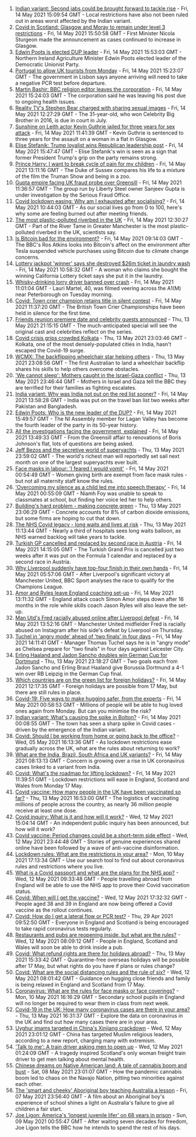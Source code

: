 1. [Indian variant: Second jabs could be brought forward to tackle rise](https://www.bbc.co.uk/news/uk-57109660) - Fri, 14 May 2021 15:09:54 GMT - Local restrictions have also not been ruled out in areas worst affected by the Indian variant.
2. [Covid in Scotland: Glasgow and Moray to remain under level 3 restrictions](https://www.bbc.co.uk/news/uk-scotland-57115876) - Fri, 14 May 2021 15:50:58 GMT - First Minister Nicola Sturgeon made the announcement as cases continued to increase in Glasgow.
3. [Edwin Poots is elected DUP leader](https://www.bbc.co.uk/news/uk-northern-ireland-57121825) - Fri, 14 May 2021 15:53:03 GMT - Northern Ireland Agriculture Minister Edwin Poots elected leader of the Democratic Unionist Party.
4. [Portugal to allow UK tourists from Monday](https://www.bbc.co.uk/news/business-57117918) - Fri, 14 May 2021 15:23:07 GMT - The government in Lisbon says anyone arriving will need to take a negative PCR test before departure.
5. [Martin Bashir: BBC religion editor leaves the corporation](https://www.bbc.co.uk/news/entertainment-arts-57120603) - Fri, 14 May 2021 15:24:03 GMT - The corporation said he was leaving his post due to ongoing health issues.
6. [Reality TV's Stephen Bear charged with sharing sexual images](https://www.bbc.co.uk/news/uk-england-essex-57113872) - Fri, 14 May 2021 12:27:29 GMT - The 31-year-old, who won Celebrity Big Brother in 2016, is due in court in July.
7. [Sunshine on Leith actor Kevin Guthrie jailed for three years for sex attack](https://www.bbc.co.uk/news/uk-scotland-glasgow-west-57114209) - Fri, 14 May 2021 11:41:39 GMT - Kevin Guthrie is sentenced to three years for the assault on a woman in a flat in Glasgow.
8. [Elise Stefanik: Trump loyalist wins Republican leadership post](https://www.bbc.co.uk/news/world-us-canada-57121629) - Fri, 14 May 2021 15:47:47 GMT - Elise Stefanik's win is seen as a sign that former President Trump's grip on the party remains strong.
9. [Prince Harry: I want to break cycle of pain for my children](https://www.bbc.co.uk/news/uk-57110267) - Fri, 14 May 2021 13:11:16 GMT - The Duke of Sussex compares his life to a mixture of the film the Truman Show and being in a zoo.
10. [Gupta empire facing UK fraud probe over Greensill](https://www.bbc.co.uk/news/business-57114850) - Fri, 14 May 2021 11:36:57 GMT - The group run by Liberty Steel owner Sanjeev Gupta is under investigation by the Serious Fraud Office.
11. [Covid lockdown easing: Why am I exhausted after socialising?](https://www.bbc.co.uk/news/newsbeat-57100378) - Fri, 14 May 2021 10:44:03 GMT - As our social lives go from 0 to 100, here's why some are feeling burned out after meeting friends.
12. [The most plastic-polluted riverbed in the UK](https://www.bbc.co.uk/news/science-environment-57113470) - Fri, 14 May 2021 12:30:27 GMT - Part of the River Tame in Greater Manchester is the most plastic-polluted riverbed in the UK, scientists say.
13. [Is Bitcoin bad for the environment?](https://www.bbc.co.uk/news/world-57108641) - Fri, 14 May 2021 09:14:03 GMT - The BBC's Ros Atkins looks into Bitcoin's affect on the environment after Tesla suspended vehicle purchases using Bitcoin due to climate change concerns.
14. [Lottery jackpot 'winner' says she destroyed $26m ticket in laundry wash](https://www.bbc.co.uk/news/world-us-canada-57114728) - Fri, 14 May 2021 10:58:32 GMT - A woman who claims she bought the winning California Lottery ticket says she put it in the laundry.
15. [Whisky-drinking lorry driver banned over crash](https://www.bbc.co.uk/news/uk-england-cambridgeshire-57116195) - Fri, 14 May 2021 11:01:04 GMT - Lauri Martel, 40, was filmed veering across the A1(M) near Peterborough on Tuesday morning.
16. [Covid: Town crier champion retains title in silent contest](https://www.bbc.co.uk/news/uk-england-dorset-57113747) - Fri, 14 May 2021 11:37:20 GMT - The British Town Crier Championships have been held in silence for the first time.
17. [Friends reunion premiere date and celebrity guests announced](https://www.bbc.co.uk/news/entertainment-arts-57109563) - Thu, 13 May 2021 21:15:15 GMT - The much-anticipated special will see the original cast and celebrities reflect on the series.
18. [Covid crisis grips crowded Kolkata](https://www.bbc.co.uk/news/world-asia-india-57106648) - Thu, 13 May 2021 23:03:46 GMT - Kolkata, one of the most densely-populated cities in India, hasn't escaped the Covid-19 surge.
19. [WCMX: The backflipping wheelchair star helping others](https://www.bbc.co.uk/news/world-australia-57096337) - Thu, 13 May 2021 23:08:56 GMT - The first Australian to land a wheelchair backflip shares his skills to help others overcome obstacles.
20. ['We cannot sleep': Mothers caught in the Israel-Gaza conflict](https://www.bbc.co.uk/news/world-middle-east-57105473) - Thu, 13 May 2021 23:46:44 GMT - Mothers in Israel and Gaza tell the BBC they are terrified for their families as fighting escalates.
21. [India variant: Why was India not put on the red list sooner?](https://www.bbc.co.uk/news/56801288) - Fri, 14 May 2021 13:58:28 GMT - India was put on the travel ban list two weeks after Pakistan and Bangladesh.
22. [Edwin Poots: Who is the new leader of the DUP?](https://www.bbc.co.uk/news/uk-northern-ireland-57115975) - Fri, 14 May 2021 15:49:57 GMT - The NI Assembly member for Lagan Valley has become the fourth leader of the party in its 50-year history.
23. [All the investigations facing the government, explained](https://www.bbc.co.uk/news/uk-politics-56926219) - Fri, 14 May 2021 13:49:33 GMT - From the Greensill affair to renovations of Boris Johnson's flat, lots of questions are being asked.
24. [Jeff Bezos and the secretive world of superyachts](https://www.bbc.co.uk/news/world-us-canada-57079327) - Thu, 13 May 2021 23:59:02 GMT - The world's richest man will reportedly set sail next month on one of the largest superyachts ever built.
25. [Face masks in labour: 'I feared I would vomit'](https://www.bbc.co.uk/news/health-57021736) - Fri, 14 May 2021 00:54:49 GMT - Women giving birth are exempt from face mask rules - but not all maternity staff know the rules.
26. ['Overcoming my silence as a child led me into speech therapy'](https://www.bbc.co.uk/news/uk-england-merseyside-57062085) - Fri, 14 May 2021 00:55:09 GMT - Niamh Foy was unable to speak to classmates at school, but finding her voice led her to help others.
27. [Building's hard problem - making concrete green](https://www.bbc.co.uk/news/business-56716859) - Thu, 13 May 2021 23:06:29 GMT - Concrete accounts for 8% of carbon dioxide emissions, but some firms are hoping to cut that down.
28. [The NHS Covid legacy - long waits and lives at risk](https://www.bbc.co.uk/news/health-57092797) - Thu, 13 May 2021 11:13:44 GMT - Nearly a third of hospitals sees long waits balloon, as NHS warned backlog will take years to tackle.
29. [Turkish GP cancelled and replaced by second race in Austria](https://www.bbc.co.uk/sport/formula1/57115403) - Fri, 14 May 2021 14:15:05 GMT - The Turkish Grand Prix is cancelled just two weeks after it was put on the Formula 1 calendar and replaced by a second race in Austria.
30. [Why Liverpool suddenly have top-four finish in their own hands](https://www.bbc.co.uk/sport/football/57049608) - Fri, 14 May 2021 05:57:06 GMT - After Liverpool's significant victory at Manchester United, BBC Sport analyses the race to qualify for the Champions League.
31. [Amor and Ryles leave England coaching set-up](https://www.bbc.co.uk/sport/rugby-union/57113646) - Fri, 14 May 2021 13:11:32 GMT - England attack coach Simon Amor steps down after 16 months in the role while skills coach Jason Ryles will also leave the set-up.
32. [Man Utd's Fred racially abused online after Liverpool defeat](https://www.bbc.co.uk/sport/football/57116787) - Fri, 14 May 2021 13:52:16 GMT - Manchester United midfielder Fred is racially abused on Instagram after his side's defeat by Liverpool on Thursday.
33. [Tuchel in 'angry mode' ahead of 'two finals' in four days](https://www.bbc.co.uk/sport/football/57119089) - Fri, 14 May 2021 14:11:41 GMT - Manager Thomas Tuchel says he is in "angry mode" as Chelsea prepare for "two finals" in four days against Leicester City.
34. [Erling Haaland and Jadon Sancho doubles win German Cup for Dortmund](https://www.bbc.co.uk/sport/av/football/57110107) - Thu, 13 May 2021 23:18:27 GMT - Two goals each from Jadon Sancho and Erling Braut Haaland give Borussia Dortmund a 4-1 win over RB Leipzig in the German Cup final.
35. [Which countries are on the green list for foreign holidays?](https://www.bbc.co.uk/news/explainers-52544307) - Fri, 14 May 2021 12:17:35 GMT - Foreign holidays are possible from 17 May, but there are still rules in place.
36. [Covid-19: Five ways to make hugging safer, from the experts](https://www.bbc.co.uk/news/uk-57083571) - Fri, 14 May 2021 00:58:53 GMT - Millions of people will be able to hug loved ones again from Monday. But can you minimise the risk?
37. [Indian variant: What's causing the spike in Bolton?](https://www.bbc.co.uk/news/health-57094274) - Fri, 14 May 2021 00:08:55 GMT - The town has seen a sharp spike in Covid cases - driven by the emergence of the Indian variant.
38. [Covid: Should I be working from home or going back to the office?](https://www.bbc.co.uk/news/business-52567567) - Wed, 05 May 2021 16:13:36 GMT - As lockdown restrictions ease gradually across the UK, what are the rules about returning to work?
39. [What are the India, Brazil, South Africa and UK variants?](https://www.bbc.co.uk/news/health-55659820) - Fri, 14 May 2021 08:13:13 GMT - Concern is growing over a rise in UK coronavirus cases linked to a variant from India.
40. [Covid: What's the roadmap for lifting lockdown?](https://www.bbc.co.uk/news/explainers-52530518) - Fri, 14 May 2021 11:39:51 GMT - Lockdown restrictions will ease in England, Scotland and Wales from Monday 17 May.
41. [Covid vaccine: How many people in the UK have been vaccinated so far?](https://www.bbc.co.uk/news/health-55274833) - Thu, 13 May 2021 16:53:00 GMT - The logistics of vaccinating millions of people across the country, as nearly 36 million people receive at least one dose.
42. [Covid inquiry: What is it and how will it work?](https://www.bbc.co.uk/news/explainers-57085964) - Wed, 12 May 2021 15:04:14 GMT - An independent public inquiry has been announced, but how will it work?
43. [Covid vaccine: Period changes could be a short-term side effect](https://www.bbc.co.uk/news/health-56901353) - Wed, 12 May 2021 23:44:48 GMT - Stories of genuine experiences shared online have been followed by a wave of anti-vaccine disinformation.
44. [Lockdown rules: What are the restrictions in your area?](https://www.bbc.co.uk/news/uk-54373904) - Mon, 10 May 2021 17:13:34 GMT - Use our search tool to find out about coronavirus rules and restrictions where you live.
45. [What is a Covid passport and what are the plans for the NHS app?](https://www.bbc.co.uk/news/explainers-55718553) - Wed, 12 May 2021 09:33:48 GMT - People travelling abroad from England will be able to use the NHS app to prove their Covid vaccination status.
46. [Covid: When will I get the vaccine?](https://www.bbc.co.uk/news/health-55045639) - Wed, 12 May 2021 17:32:32 GMT - People aged 38 and 39 in England are now being offered a Covid vaccine as the rollout continues.
47. [Covid: How do I get a lateral flow or PCR test?](https://www.bbc.co.uk/news/health-51943612) - Thu, 29 Apr 2021 09:52:50 GMT - Everyone in England and Scotland is being encouraged to take rapid coronavirus tests regularly.
48. [Restaurants and pubs are reopening inside, but what are the rules?](https://www.bbc.co.uk/news/business-52977388) - Wed, 12 May 2021 08:09:12 GMT - People in England, Scotland and Wales will soon be able to drink inside a pub.
49. [Covid: What refund rights are there for holidays abroad?](https://www.bbc.co.uk/news/business-51615412) - Thu, 13 May 2021 15:33:42 GMT - Quarantine-free overseas holidays will be possible after 17 May, but what rights do you have if plans or rules change?
50. [Covid: What are the social distancing rules and the rule of six?](https://www.bbc.co.uk/news/uk-51506729) - Wed, 12 May 2021 08:01:42 GMT - Guidance on hugging close friends and family is being relaxed in England and Scotland from 17 May.
51. [Coronavirus: What are the rules for face masks or face coverings?](https://www.bbc.co.uk/news/health-51205344) - Mon, 10 May 2021 16:16:29 GMT - Secondary school pupils in England will no longer be required to wear them in class from next week.
52. [Covid-19 in the UK: How many coronavirus cases are there in your area?](https://www.bbc.co.uk/news/uk-51768274) - Thu, 13 May 2021 16:31:37 GMT - Explore the data on coronavirus in the UK and find out how many cases there are in your area.
53. [Uyghur imams targeted in China's Xinjiang crackdown](https://www.bbc.co.uk/news/world-asia-china-56986057) - Wed, 12 May 2021 23:01:12 GMT - China has targeted Muslim religious leaders, according to a new report, charging many with extremism.
54. ['Talk to me': A train driver asking men to open up](https://www.bbc.co.uk/news/stories-57060971) - Wed, 12 May 2021 01:24:09 GMT - A tragedy inspired Scotland's only woman freight train driver to get men talking about mental health.
55. [Chinese dreams on Native American land: A tale of cannabis boom and bust](https://www.bbc.co.uk/news/world-us-canada-56835897) - Sat, 08 May 2021 23:01:07 GMT - How the pandemic cannabis boom led to chaos on the Navajo Nation, pitting two minorities against each other.
56. [The 'smart and cheeky' Aboriginal boy teaching Australia a lesson](https://www.bbc.co.uk/news/stories-56544429) - Fri, 07 May 2021 23:56:40 GMT - A film about an Aboriginal boy's experience of school shines a light on Australia's failure to give all children a fair start.
57. [Joe Ligon: America's 'longest juvenile lifer' on 68 years in prison](https://www.bbc.co.uk/news/world-us-canada-57022924) - Sun, 09 May 2021 00:55:47 GMT - After waiting seven decades for freedom, Joe Ligon tells the BBC how he intends to spend the rest of his days.
